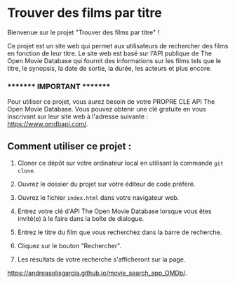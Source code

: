 # Trouver des films par titre

Bienvenue sur le projet "Trouver des films par titre" !

Ce projet est un site web qui permet aux utilisateurs de rechercher des films en fonction de leur titre. Le site web est basé sur l'API publique de The Open Movie Database qui fournit des informations sur les films tels que le titre, le synopsis, la date de sortie, la durée, les acteurs et plus encore.

### *******  IMPORTANT  *******

Pour utiliser ce projet, vous aurez besoin de votre PROPRE CLE API The Open Movie Database. Vous pouvez obtenir une clé gratuite en vous inscrivant sur leur site web à l'adresse suivante : https://www.omdbapi.com/.

## Comment utiliser ce projet :

1. Cloner ce dépôt sur votre ordinateur local en utilisant la commande `git clone`.

2. Ouvrez le dossier du projet sur votre éditeur de code préféré.

3. Ouvrez le fichier `index.html` dans votre navigateur web.

4. Entrez votre clé d'API The Open Movie Database lorsque vous êtes invité(e) à le faire dans la boîte de dialogue.

5. Entrez le titre du film que vous recherchez dans la barre de recherche.

6. Cliquez sur le bouton "Rechercher".

7. Les résultats de votre recherche s'afficheront sur la page.

https://andreasolisgarcia.github.io/movie_search_app_OMDb/.

